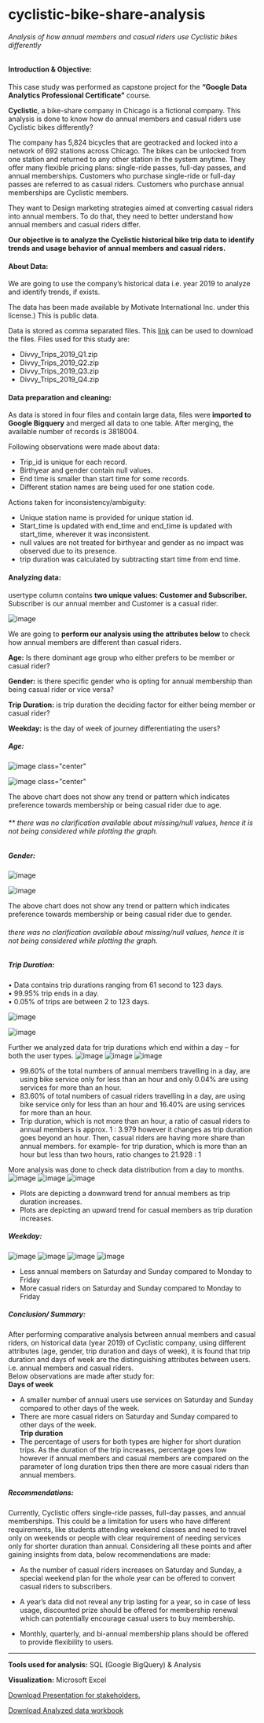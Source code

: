 # cyclistic-bike-share-analysis
###### Analysis of how annual members and casual riders use Cyclistic bikes differently

#### Introduction & Objective:
This case study was performed as capstone project for the <b>“Google Data Analytics Professional Certificate”</b> course. <br>

**Cyclistic**, a bike-share company in Chicago is a fictional company. This analysis is done to know how do annual members and casual riders use Cyclistic bikes differently?

The company has 5,824 bicycles that are geotracked and locked into a network of 692 stations across Chicago. The bikes can be unlocked from one station and returned to any other station in the system anytime. They offer many flexible pricing plans: single-ride passes, full-day passes, and annual memberships. Customers who purchase single-ride or full-day passes are referred to as casual riders. Customers who purchase annual memberships are Cyclistic members.


 They want to Design marketing strategies aimed at converting casual riders into annual members. To do that, they need to better understand how annual members and casual riders differ.
 
 
 **Our objective is to analyze the Cyclistic historical bike trip data to identify trends and usage behavior of annual members and casual riders.**

#### About Data:
We are going to use the company’s historical data i.e. year 2019 to analyze and identify trends, if exists.


The data has been made available by Motivate International Inc. under this license.) This is public data.

Data is stored as comma separated files. This <a href='https://divvy-tripdata.s3.amazonaws.com/index.html'>link</a> can be used to download the files. Files used for this study are:

 - Divvy_Trips_2019_Q1.zip <br>
 - Divvy_Trips_2019_Q2.zip<br>
 - Divvy_Trips_2019_Q3.zip <br>
 - Divvy_Trips_2019_Q4.zip 

#### Data preparation and cleaning:
As data is stored in four files and contain large data, files were <b>imported to Google Bigquery</b> and merged all data to one table. After merging, the available number of records is 3818004.


Following observations were made about data:<br>
-	Trip_id is unique for each record.<br>
-	Birthyear and gender contain null values.<br>
-	End time is smaller than start time for some records.<br>
-	Different station names are being used for one station code.<br>

Actions taken for inconsistency/ambiguity:<br>
-	Unique station name is provided for unique station id.<br>
-	Start_time is updated with end_time and end_time is updated with start_time, wherever it was inconsistent. <br>
-  	null values are not treated for birthyear and gender as no impact was observed due to its presence.<br>
-	trip duration was calculated by subtracting start time from end time.
	
#### Analyzing data:
usertype column contains <b>two unique values: Customer and Subscriber.</b> Subscriber is our annual member and Customer is a casual rider.


![image](https://github.com/anju-pandey/cyclistic-bike-share-analysis/assets/124940549/4cc3c01f-37eb-4e5b-a134-23ae92051b32)


We are going to **perform our analysis using the attributes below** to check how annual members are different than casual riders.

<b>Age:</b> Is there dominant age group who either prefers to be member or casual rider?

<b>Gender:</b> is there specific gender who is opting for annual membership than being casual rider or vice versa?

<b>Trip Duration:</b> is trip duration the deciding factor for either being member or casual rider?

<b>Weekday:</b> is the day of week of journey differentiating the users?

##### Age:
![image class="center"](https://github.com/anju-pandey/cyclistic-bike-share-analysis/assets/124940549/39c973f9-04a7-44ff-939c-51ea976f3640)

![image class="center"](https://github.com/anju-pandey/cyclistic-bike-share-analysis/assets/124940549/adf6df7f-fedb-44e4-90bb-984632cf02ad)

The above chart does not show any trend or pattern which indicates preference towards membership or being casual rider due to age.
###### ** there was no clarification available about missing/null values, hence it is not being considered while plotting the graph.

##### Gender:
![image](https://github.com/anju-pandey/cyclistic-bike-share-analysis/assets/124940549/dbf0f2b9-07de-472b-a517-5cfce5e94b4a)

![image](https://github.com/anju-pandey/cyclistic-bike-share-analysis/assets/124940549/19ed5250-16ce-4f59-b186-e276fe14dbac)

The above chart does not show any trend or pattern which indicates preference towards membership or being casual rider due to gender.
###### there was no clarification available about missing/null values, hence it is not being considered while plotting the graph.

##### Trip Duration:
•	Data contains trip durations ranging from 61 second to 123 days.      <br> 
•	99.95% trip ends in a day.<br>
•	0.05% of trips are between 2 to 123 days.

![image](https://github.com/anju-pandey/cyclistic-bike-share-analysis/assets/124940549/1de7ba51-a1fb-4404-8b76-72d47e341a7e)

![image](https://github.com/anju-pandey/cyclistic-bike-share-analysis/assets/124940549/83c035b4-bb47-4863-810e-2aae4b910fc1)


Further we analyzed data for trip durations which end within a day – for both the user types.
![image](https://github.com/anju-pandey/cyclistic-bike-share-analysis/assets/124940549/8070a00d-9ea4-4150-9759-c9e4a624798e)
![image](https://github.com/anju-pandey/cyclistic-bike-share-analysis/assets/124940549/9cbda0d9-cb80-49ac-903e-bfc71acb466d)
![image](https://github.com/anju-pandey/cyclistic-bike-share-analysis/assets/124940549/745f9fb1-88c3-49cd-9e4d-ca7f36e4cddd)

- 99.60% of the total numbers of annual members travelling in a day, are using bike service only for less than an hour and only 0.04% are using services for more than an hour. <br>
- 83.60% of total numbers of casual riders travelling in a day, are using bike service only for less than an hour and 16.40% are using services for more than an hour.<br>
- Trip duration, which is not more than an hour, a ratio of casual riders to annual members is approx. 1 : 3.979 however it changes as trip duration goes beyond an hour. Then, casual riders are having more share than annual members. for example- for trip duration, which is more than an hour but less than two hours, ratio changes to 21.928 : 1 <br>

More analysis was done to check data distribution from a day to months.
![image](https://github.com/anju-pandey/cyclistic-bike-share-analysis/assets/124940549/1e1026f2-9b96-4cd7-869a-63df5d145c90)
![image](https://github.com/anju-pandey/cyclistic-bike-share-analysis/assets/124940549/1d235df1-21b2-4559-8b4f-d68c98516c9a)
![image](https://github.com/anju-pandey/cyclistic-bike-share-analysis/assets/124940549/6cf74775-6e63-4128-b2bf-2c2337caac20)

- Plots are depicting a downward trend for annual members as trip duration increases.<br>
- Plots are depicting an upward trend for casual members as trip duration increases.

##### Weekday:
![image](https://github.com/anju-pandey/cyclistic-bike-share-analysis/assets/124940549/21057ae0-e62d-41dd-91ad-031421510042)
![image](https://github.com/anju-pandey/cyclistic-bike-share-analysis/assets/124940549/d2357b74-df21-4b3d-8be3-0f92d7bbe69d)
![image](https://github.com/anju-pandey/cyclistic-bike-share-analysis/assets/124940549/d5107d69-8936-412f-ad3f-07e1a04aa095)
![image](https://github.com/anju-pandey/cyclistic-bike-share-analysis/assets/124940549/876cd51e-59c3-4e0e-b195-b92800cdba8a)

- Less annual members on Saturday and Sunday compared to Monday to Friday <br>
- More casual riders on Saturday and Sunday compared to Monday to Friday

##### Conclusion/ Summary:
After performing comparative analysis between annual members and casual riders, on historical data (year 2019) of Cyclistic company, using different attributes (age, gender, trip duration and days of week), it is found that trip duration and days of week are the distinguishing attributes between users. i.e. annual members and casual riders. <br>
Below observations are made after study for: <br>
<b>Days of week</b><br>
- A smaller number of annual users use services on Saturday and Sunday compared to other days of the week.<br>
- There are more casual riders on Saturday and Sunday compared to other days of the week.<br>
<b>Trip duration</b><br>     
- The percentage of users for both types are higher for short duration trips. As the duration of the trip increases, percentage goes low however if annual members and casual members are compared on the parameter of long duration trips then there are more casual riders than annual members.

##### Recommendations:
Currently, Cyclistic offers single-ride passes, full-day passes, and annual memberships. This could be a limitation for users who have different requirements, like students attending weekend classes and need to travel only on weekends or people with clear requirement of needing services only for shorter duration than annual. Considering all these points and after gaining insights from data, below recommendations are made:

- As the number of casual riders increases on Saturday and Sunday, a special weekend plan for the whole year can be offered to convert casual riders to subscribers.

- A year’s data did not reveal any trip lasting for a year, so in case of less usage, discounted prize should be offered for membership renewal which can potentially encourage casual users to buy membership. 

- Monthly, quarterly, and bi-annual membership plans should be offered to provide flexibility to users.

----------------------------------------------------------------------------------------------------------------------------
<b>Tools used for analysis:</b> SQL (Google BigQuery) & Analysis

<b>Visualization:</b> Microsoft Excel

<a href='https://docs.google.com/presentation/d/e/2PACX-1vT3N9cvcGDGbgJR5Rqj-4tpSH6CAPbQicG04VS6Ye_0nEAWVL3R_UQ6U2A6iwOwGuKdgO8ICB_dMhz9/pub?start=false&loop=false&delayms=3000'>Download Presentation for stakeholders.</a>


<a href='https://docs.google.com/spreadsheets/d/1hby5QSqIwQYGuWiOMZdF2u1OJ-TbuKk2/edit?usp=sharing&ouid=116714514526983481166&rtpof=true&sd=true'>Download Analyzed data workbook</a>


